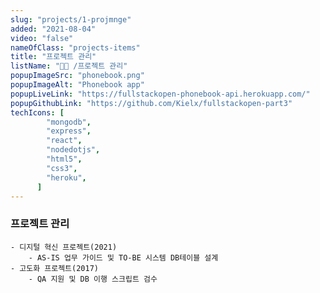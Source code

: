 ```yaml
---
slug: "projects/1-projmnge"
added: "2021-08-04"
video: "false"
nameOfClass: "projects-items"
title: "프로젝트 관리"
listName: "👩‍💻 /프로젝트 관리"
popupImageSrc: "phonebook.png"
popupImageAlt: "Phonebook app"
popupLiveLink: "https://fullstackopen-phonebook-api.herokuapp.com/"
popupGithubLink: "https://github.com/Kielx/fullstackopen-part3"
techIcons: [
        "mongodb",
        "express",
        "react",
        "nodedotjs",
        "html5",
        "css3",
        "heroku",
      ]
---
```


### 프로젝트 관리 
    - 디지털 혁신 프로젝트(2021)
        - AS-IS 업무 가이드 및 TO-BE 시스템 DB테이블 설계
    - 고도화 프로젝트(2017)
        - QA 지원 및 DB 이행 스크립트 검수 
